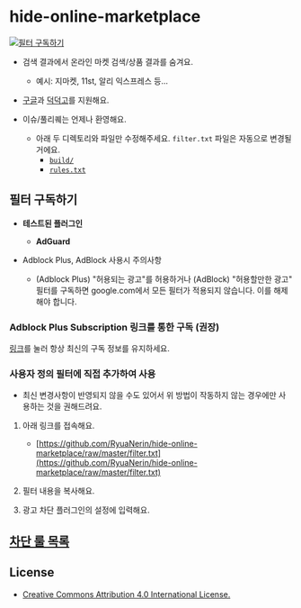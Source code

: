 # hide-online-marketplace

[![필터 구독하기](https://img.shields.io/badge/Subscribe%20Filter-Adblock%20Plus-brightgreen?logo=adblockplus)](https://subscribe.adblockplus.org/?location=https://github.com/RyuaNerin/hide-online-marketplace/raw/master/filter.txt&title=hide-online-marketplace)

- 검색 결과에서 온라인 마켓 검색/상품 결과를 숨겨요.
    - 예시: 지마켓, 11st, 알리 익스프레스 등...

- [구글](https://google.co.kr)과 [덕덕고](https://duckduckgo.com/)를 지원해요.

- 이슈/풀리퀘는 언제나 환영해요.
    - 아래 두 디렉토리와 파일만 수정해주세요. `filter.txt` 파일은 자동으로 변경될거에요.
        - [`build/`](build/)
        - [`rules.txt`](rules.txt)

## 필터 구독하기

- **테스트된 플러그인**
    - **AdGuard**

- Adblock Plus, AdBlock 사용시 주의사항
    - (Adblock Plus) "허용되는 광고"를 허용하거나 (AdBlock) "허용할만한 광고" 필터를 구독하면 google.com에서 모든 필터가 적용되지 않습니다. 이를 해제해야 합니다.

### Adblock Plus Subscription 링크를 통한 구독 (권장)

[링크](https://subscribe.adblockplus.org/?location=https://github.com/RyuaNerin/hide-online-marketplace/raw/master/filter.txt&title=hide-online-marketplace)를 눌러 항상 최신의 구독 정보를 유지하세요.

### 사용자 정의 필터에 직접 추가하여 사용

- 최신 변경사항이 반영되지 않을 수도 있어서 위 방법이 작동하지 않는 경우에만 사용하는 것을 권해드려요.

1. 아래 링크를 접속해요.

    - [https://github.com/RyuaNerin/hide-online-marketplace/raw/master/filter.txt](https://github.com/RyuaNerin/hide-online-marketplace/raw/master/filter.txt)

1. 필터 내용을 복사해요.
1. 광고 차단 플러그인의 설정에 입력해요.

## [차단 룰 목록](rule.txt)

## License

- [Creative Commons Attribution 4.0 International License.](/LICENSE)
